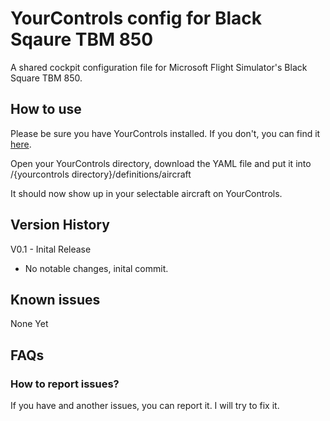 # YourControls config for Black Sqaure TBM 850
A shared cockpit configuration file for Microsoft Flight Simulator's Black Square TBM 850.

## How to use
Please be sure you have YourControls installed. If you don't, you can find it [here](https://github.com/Sequal32/yourcontrols).

Open your YourControls directory, download the YAML file and put it into /{yourcontrols directory}/definitions/aircraft

It should now show up in your selectable aircraft on YourControls.

## Version History
V0.1 - Inital Release
- No notable changes, inital commit.

## Known issues
None Yet

## FAQs
### How to report issues?
If you have and another issues, you can report it. I will try to fix it.

